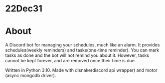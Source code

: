 # 22Dec31

# About
A Discord bot for managing your schedules, much like an alarm.
It provides schedules(weekly reminders) and tasks(one-time reminder). You can mark tasks as done and the bot will not remind you about it. However, tasks cannot be kept forever, and are removed once their time is due.

Written in Python 3.10.
Made with disnake(discord api wrapper) and motor (async mongodb driver).